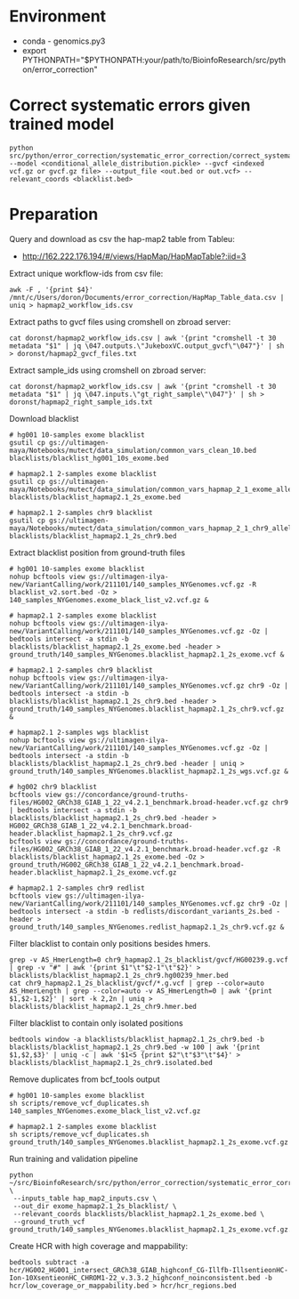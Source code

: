 # Environment
- conda - genomics.py3
- export PYTHONPATH="$PYTHONPATH:your/path/to/BioinfoResearch/src/python/error_correction"

# Correct systematic errors given trained model
```
python src/python/error_correction/systematic_error_correction/correct_systematic_errors.py --model <conditional_allele_distribution.pickle> --gvcf <indexed vcf.gz or gvcf.gz file> --output_file <out.bed or out.vcf> --relevant_coords <blacklist.bed>
```
# Preparation

Query and download as csv the hap-map2 table from Tableu:
- http://162.222.176.194/#/views/HapMap/HapMapTable?:iid=3

Extract unique workflow-ids from csv file:
```
awk -F , '{print $4}' /mnt/c/Users/doron/Documents/error_correction/HapMap_Table_data.csv | uniq > hapmap2_workflow_ids.csv
```

Extract paths to gvcf files using cromshell on zbroad server:
```
cat doronst/hapmap2_workflow_ids.csv | awk '{print "cromshell -t 30 metadata "$1" | jq \047.outputs.\"JukeboxVC.output_gvcf\"\047"}' | sh > doronst/hapmap2_gvcf_files.txt
```

Extract sample_ids using cromshell on zbroad server:
```
cat doronst/hapmap2_workflow_ids.csv | awk '{print "cromshell -t 30 metadata "$1" | jq \047.inputs.\"gt_right_sample\"\047"}' | sh > doronst/hapmap2_right_sample_ids.txt
```

Download blacklist
```
# hg001 10-samples exome blacklist
gsutil cp gs://ultimagen-maya/Notebooks/mutect/data_simulation/common_vars_clean_10.bed blacklists/blacklist_hg001_10s_exome.bed

# hapmap2.1 2-samples exome blacklist 
gsutil cp gs://ultimagen-maya/Notebooks/mutect/data_simulation/common_vars_hapmap_2_1_exome_allele_1_again.bed blacklists/blacklist_hapmap2.1_2s_exome.bed

# hapmap2.1 2-samples chr9 blacklist
gsutil cp gs://ultimagen-maya/Notebooks/mutect/data_simulation/common_vars_hapmap_2_1_chr9_allele_1_again.bed blacklists/blacklist_hapmap2.1_2s_chr9.bed
```

Extract blacklist position from ground-truth files
```
# hg001 10-samples exome blacklist
nohup bcftools view gs://ultimagen-ilya-new/VariantCalling/work/211101/140_samples_NYGenomes.vcf.gz -R blacklist_v2.sort.bed -Oz > 140_samples_NYGenomes.exome_black_list_v2.vcf.gz &

# hapmap2.1 2-samples exome blacklist
nohup bcftools view gs://ultimagen-ilya-new/VariantCalling/work/211101/140_samples_NYGenomes.vcf.gz -Oz | bedtools intersect -a stdin -b blacklists/blacklist_hapmap2.1_2s_exome.bed -header > ground_truth/140_samples_NYGenomes.blacklist_hapmap2.1_2s_exome.vcf &

# hapmap2.1 2-samples chr9 blacklist
nohup bcftools view gs://ultimagen-ilya-new/VariantCalling/work/211101/140_samples_NYGenomes.vcf.gz chr9 -Oz | bedtools intersect -a stdin -b blacklists/blacklist_hapmap2.1_2s_chr9.bed -header > ground_truth/140_samples_NYGenomes.blacklist_hapmap2.1_2s_chr9.vcf.gz &

# hapmap2.1 2-samples wgs blacklist
nohup bcftools view gs://ultimagen-ilya-new/VariantCalling/work/211101/140_samples_NYGenomes.vcf.gz -Oz | bedtools intersect -a stdin -b blacklists/blacklist_hapmap2.1_2s_chr9.bed -header | uniq > ground_truth/140_samples_NYGenomes.blacklist_hapmap2.1_2s_wgs.vcf.gz &

# hg002 chr9 blacklist
bcftools view gs://concordance/ground-truths-files/HG002_GRCh38_GIAB_1_22_v4.2.1_benchmark.broad-header.vcf.gz chr9 | bedtools intersect -a stdin -b blacklists/blacklist_hapmap2.1_2s_chr9.bed -header > HG002_GRCh38_GIAB_1_22_v4.2.1_benchmark.broad-header.blacklist_hapmap2.1_2s_chr9.vcf.gz
bcftools view gs://concordance/ground-truths-files/HG002_GRCh38_GIAB_1_22_v4.2.1_benchmark.broad-header.vcf.gz -R blacklists/blacklist_hapmap2.1_2s_exome.bed -Oz > ground_truth/HG002_GRCh38_GIAB_1_22_v4.2.1_benchmark.broad-header.blacklist_hapmap2.1_2s_exome.vcf.gz

# hapmap2.1 2-samples chr9 redlist
bcftools view gs://ultimagen-ilya-new/VariantCalling/work/211101/140_samples_NYGenomes.vcf.gz chr9 -Oz | bedtools intersect -a stdin -b redlists/discordant_variants_2s.bed -header > ground_truth/140_samples_NYGenomes.redlist_hapmap2.1_2s_chr9.vcf.gz &   
```

Filter blacklist to contain only positions besides hmers.
```
grep -v AS_HmerLength=0 chr9_hapmap2.1_2s_blacklist/gvcf/HG00239.g.vcf | grep -v "#" | awk '{print $1"\t"$2-1"\t"$2}' > blacklists/blacklist_hapmap2.1_2s_chr9.hg00239_hmer.bed
cat chr9_hapmap2.1_2s_blacklist/gvcf/*.g.vcf | grep --color=auto AS_HmerLength | grep --color=auto -v AS_HmerLength=0 | awk '{print $1,$2-1,$2}' | sort -k 2,2n | uniq > blacklists/blacklist_hapmap2.1_2s_chr9.hmer.bed
```

Filter blacklist to contain only isolated positions
```
bedtools window -a blacklists/blacklist_hapmap2.1_2s_chr9.bed -b blacklists/blacklist_hapmap2.1_2s_chr9.bed -w 100 | awk '{print $1,$2,$3}' | uniq -c | awk '$1<5 {print $2"\t"$3"\t"$4}' > blacklists/blacklist_hapmap2.1_2s_chr9.isolated.bed
```

Remove duplicates from bcf_tools output
```
# hg001 10-samples exome blacklist
sh scripts/remove_vcf_duplicates.sh 140_samples_NYGenomes.exome_black_list_v2.vcf.gz

# hapmap2.1 2-samples exome blacklist
sh scripts/remove_vcf_duplicates.sh ground_truth/140_samples_NYGenomes.blacklist_hapmap2.1_2s_exome.vcf.gz
```

Run training and validation pipeline
```
python ~/src/BioinfoResearch/src/python/error_correction/systematic_error_correction/pipeline.py \
 --inputs_table hap_map2_inputs.csv \
 --out_dir exome_hapmap2.1_2s_blacklist/ \
 --relevant_coords blacklists/blacklist_hapmap2.1_2s_exome.bed \
 --ground_truth_vcf ground_truth/140_samples_NYGenomes.blacklist_hapmap2.1_2s_exome.vcf.gz.nodup.vcf.gz
```

Create HCR with high coverage and mappability:
```
bedtools subtract -a hcr/HG002_HG001_intersect_GRCh38_GIAB_highconf_CG-Illfb-IllsentieonHC-Ion-10XsentieonHC_CHROM1-22_v.3.3.2_highconf_noinconsistent.bed -b hcr/low_coverage_or_mappability.bed > hcr/hcr_regions.bed
```